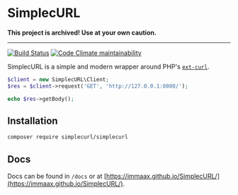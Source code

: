 # SimplecURL

**This project is archived! Use at your own caution.**

---

[![Build Status](https://travis-ci.org/ImMaax/SimplecURL.svg?branch=master)](https://travis-ci.org/ImMaax/SimplecURL)
[![Code Climate maintainability](https://img.shields.io/codeclimate/maintainability-percentage/ImMaax/SimplecURL)](https://codeclimate.com/github/ImMaax/SimplecURL)

SimplecURL is a simple and modern wrapper around PHP's [`ext-curl`](https://www.php.net/manual/en/book.curl.php).

```php
$client = new SimplecURL\Client;
$res = $client->request('GET', 'http://127.0.0.1:8080/');

echo $res->getBody();
```

## Installation

```sh
composer require simplecurl/simplecurl
```

## Docs

Docs can be found in `/docs` or at [https://immaax.github.io/SimplecURL/](https://immaax.github.io/SimplecURL/).

